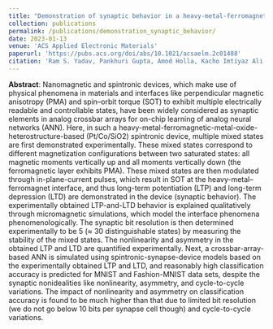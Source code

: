 ```yaml
---
title: "Demonstration of synaptic behavior in a heavy-metal-ferromagnetic-metal-oxide-heterostructure-based spintronic device for on-chip learning in crossbar-array-based neural networks"
collection: publications
permalink: /publications/demonstration_synaptic_behavior/
date: 2023-01-13
venue: 'ACS Applied Electronic Materials'
paperurl: 'https://pubs.acs.org/doi/abs/10.1021/acsaelm.2c01488'
citation: 'Ram S. Yadav, Pankhuri Gupta, Amod Holla, Kacho Imtiyaz Ali Khan, Pranaba K. Muduli, and Debanjan Bhowmik <br> <i>ACS Applied Electronic Materials</i> <b>2023</b> <i>5</i>(1), 484-497 <br> DOI: 10.1021/acsaelm.2c01488'
---
```


**Abstract**: Nanomagnetic and spintronic devices, which make use of physical phenomena in materials and interfaces like perpendicular magnetic anisotropy (PMA) and spin–orbit torque (SOT) to exhibit multiple electrically readable and controllable states, have been widely considered as synaptic elements in analog crossbar arrays for on-chip learning of analog neural networks (ANN). Here, in such a heavy-metal-ferromagnetic-metal-oxide-heterostructure-based (Pt/Co/SiO2) spintronic device, multiple mixed states are first demonstrated experimentally. These mixed states correspond to different magnetization configurations between two saturated states: all magnetic moments vertically up and all moments vertically down (the ferromagnetic layer exhibits PMA). These mixed states are then modulated through in-plane-current pulses, which result in SOT at the heavy-metal–ferromagnet interface, and thus long-term potentiation (LTP) and long-term depression (LTD) are demonstrated in the device (synaptic behavior). The experimentally obtained LTP-and-LTD behavior is explained qualitatively through micromagnetic simulations, which model the interface phenomena phenomenologically. The synaptic bit resolution is then determined experimentally to be 5 (≈ 30 distinguishable states) by measuring the stability of the mixed states. The nonlinearity and asymmetry in the obtained LTP and LTD are quantified experimentally. Next, a crossbar-array-based ANN is simulated using spintronic-synapse-device models based on the experimentally obtained LTP and LTD, and reasonably high classification accuracy is predicted for MNIST and Fashion-MNIST data sets, despite the synaptic nonidealities like nonlinearity, asymmetry, and cycle-to-cycle variations. The impact of nonlinearity and asymmetry on classification accuracy is found to be much higher than that due to limited bit resolution (we do not go below 10 bits per synapse cell though) and cycle-to-cycle variations.
